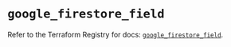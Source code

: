 # `google_firestore_field`

Refer to the Terraform Registry for docs: [`google_firestore_field`](https://registry.terraform.io/providers/hashicorp/google/6.45.0/docs/resources/firestore_field).
